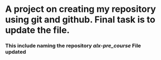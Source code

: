 # A project on creating my repository using git and github. Final task is to update the file.
### This include naming the repository *alx-pre_course* File updated
